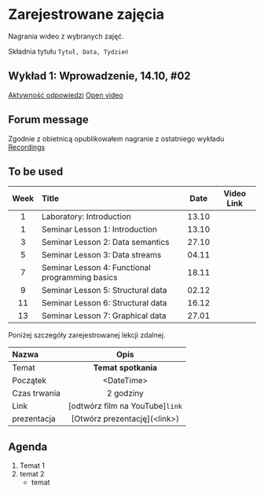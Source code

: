 # Zarejestrowane zajęcia

Nagrania wideo z wybranych zajęć.

Składnia tytułu `Tytuł, Data, Tydzień`

## Wykład 1: Wprowadzenie, 14.10, #02

[Aktywność odpowiedzi](https://ftims.edu.p.lodz.pl/mod/resource/view.php?id=81190)
[Open video](https://youtu.be/ADhiNW-shI0)

## Forum message

Zgodnie z obietnicą opublikowałem nagranie z ostatniego wykładu [Recordings](https://ftims.edu.p.lodz.pl/course/view.php?id=720#section-4)

## To be used

| Week  | Title                                           | Date  | Video Link |
| :---: | :---------------------------------------------- | :---: | :--------: |
|   1   | Laboratory: Introduction                        | 13.10 |            |
|   1   | Seminar Lesson 1: Introduction                  | 13.10 |            |
|   3   | Seminar Lesson 2: Data semantics                | 27.10 |            |
|   5   | Seminar Lesson 3: Data streams                  | 04.11 |            |
|   7   | Seminar Lesson 4: Functional programming basics | 18.11 |            |
|   9   | Seminar Lesson 5: Structural data               | 02.12 |            |
|  11   | Seminar Lesson 6: Structural data               | 16.12 |            |
|  13   | Seminar Lesson 7: Graphical data                | 27.01 |            |

Poniżej szczegóły zarejestrowanej lekcji zdalnej.

| Nazwa        |                           Opis                            |
| :----------- | :-------------------------------------------------------: |
| Temat        |                    **Temat spotkania**                    |
| Początek     |                       \<DateTime\>                        |
| Czas trwania |                         2 godziny                         |
| Link         | [odtwórz film na YouTube]`link` |
| prezentacja  |              [Otwórz prezentację]\(\<link\>\)               |

## Agenda

1. Temat 1
1. temat 2
   - temat
